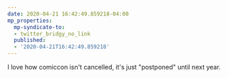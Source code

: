 ```yaml
---
date: 2020-04-21 16:42:49.859218-04:00
mp_properties:
  mp-syndicate-to:
  - twitter_bridgy_no_link
  published:
  - '2020-04-21T16:42:49.859218'
---
```


I love how comiccon isn't cancelled, it's just "postponed" until next year.